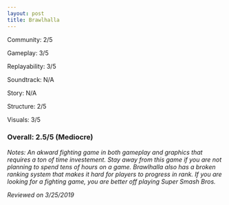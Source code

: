 ```yaml
---
layout: post
title: Brawlhalla
---
```


Community: 2/5

Gameplay: 3/5

Replayability: 3/5

Soundtrack: N/A

Story: N/A

Structure: 2/5

Visuals: 3/5

### Overall: 2.5/5 (Mediocre)

*Notes: An akward fighting game in both gameplay and graphics that requires a ton of time investement. Stay away from this game if you 
are not planning to spend tens of hours on a game. Brawlhalla also has a broken ranking system that makes it hard for players to progress in rank. If you are looking for a fighting game, you are better off playing Super Smash Bros.*

*Reviewed on 3/25/2019*
